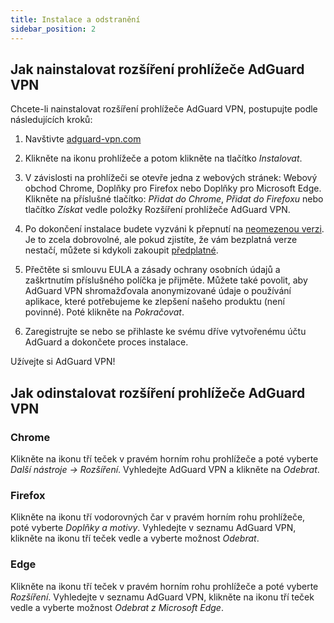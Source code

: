 ```yaml
---
title: Instalace a odstranění
sidebar_position: 2
---
```


## Jak nainstalovat rozšíření prohlížeče AdGuard VPN

Chcete-li nainstalovat rozšíření prohlížeče AdGuard VPN, postupujte podle následujících kroků:

1. Navštivte [adguard-vpn.com](https://adguard-vpn.com/browser-extension/overview.html)

2. Klikněte na ikonu prohlížeče a potom klikněte na tlačítko *Instalovat*.

3. V závislosti na prohlížeči se otevře jedna z webových stránek: Webový obchod Chrome, Doplňky pro Firefox nebo Doplňky pro Microsoft Edge. Klikněte na příslušné tlačítko: *Přidat do Chrome*, *Přidat do Firefoxu* nebo tlačítko *Získat* vedle položky Rozšíření prohlížeče AdGuard VPN.

4. Po dokončení instalace budete vyzváni k přepnutí na [neomezenou verzi](https://adguard-vpn.com/thankyou.html). Je to zcela dobrovolné, ale pokud zjistíte, že vám bezplatná verze nestačí, můžete si kdykoli zakoupit [předplatné](/general/subscription.md).

4. Přečtěte si smlouvu EULA a zásady ochrany osobních údajů a zaškrtnutím příslušného políčka je přijměte. Můžete také povolit, aby AdGuard VPN shromažďovala anonymizované údaje o používání aplikace, které potřebujeme ke zlepšení našeho produktu (není povinné). Poté klikněte na *Pokračovat*.

5. Zaregistrujte se nebo se přihlaste ke svému dříve vytvořenému účtu AdGuard a dokončete proces instalace.

Užívejte si AdGuard VPN!

## Jak odinstalovat rozšíření prohlížeče AdGuard VPN

### Chrome

Klikněte na ikonu tří teček v pravém horním rohu prohlížeče a poté vyberte *Další nástroje -> Rozšíření*. Vyhledejte AdGuard VPN a klikněte na *Odebrat*.

### Firefox

Klikněte na ikonu tří vodorovných čar v pravém horním rohu prohlížeče, poté vyberte *Doplňky a motivy*. Vyhledejte v seznamu AdGuard VPN, klikněte na ikonu tří teček vedle a vyberte možnost *Odebrat*.

### Edge

Klikněte na ikonu tří teček v pravém horním rohu prohlížeče a poté vyberte *Rozšíření*. Vyhledejte v seznamu AdGuard VPN, klikněte na ikonu tří teček vedle a vyberte možnost *Odebrat z Microsoft Edge*.